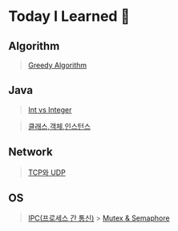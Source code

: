 # Today I Learned 🏃

## Algorithm

> [Greedy Algorithm](./Algorithm/Greedy%20Algorithm.md)

## Java

> [Int vs Integer](./Java/Int%20vs%20Integer.md)

> [클래스,객체,인스턴스](./Java/%ED%81%B4%EB%9E%98%EC%8A%A4%2C%EA%B0%9D%EC%B2%B4%2C%EC%9D%B8%EC%8A%A4%ED%84%B4%EC%8A%A4.md)

## Network

> [TCP와 UDP](./Network/TCP%EC%99%80%20UDP.md)

## OS

> [IPC(프로세스 간 통신)](./OS/IPC.md) > [Mutex & Semaphore](./OS/Mutex%20%26%20Semaphore.md)
